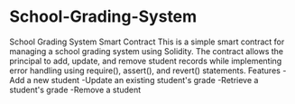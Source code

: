 # School-Grading-System
School Grading System Smart Contract This is a simple smart contract for managing a school grading system using Solidity. The contract allows the principal to add, update, and remove student records while implementing error handling using require(), assert(), and revert() statements.
Features -Add a new student
         -Update an existing student's grade
         -Retrieve a student's grade
         -Remove a student

